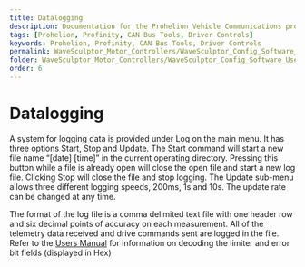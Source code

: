 ```yaml
---
title: Datalogging
description: Documentation for the Prohelion Vehicle Communications protocol
tags: [Prohelion, Profinity, CAN Bus Tools, Driver Controls]
keywords: Prohelion, Profinity, CAN Bus Tools, Driver Controls
permalink: WaveSculptor_Motor_Controllers/WaveSculptor_Config_Software_User_Manual/datalogging.html
folder: WaveSculptor_Motor_Controllers/WaveSculptor_Config_Software_User_Manual
order: 6
---
```


# Datalogging

A system for logging data is provided under Log on the main menu. It has three options Start, Stop and Update. The Start command will start a new file name “[date] [time]” in the current operating directory. Pressing this button while a file is already open will close the open file and start a new log file. Clicking Stop will close the file and stop logging. The Update sub-menu allows three different logging speeds, 200ms, 1s and 10s. The update rate can be changed at any time.

The format of the log file is a comma delimited text file with one header row and six decimal points of accuracy on each measurement. All of the telemetry data received and drive commands sent are logged in the file. Refer to the [Users Manual](http://localhost:4000/WaveSculptor_Motor_Controllers/WaveSculptor22_User_Manual/Overview.html) for information on decoding the limiter and error bit fields (displayed in Hex)
